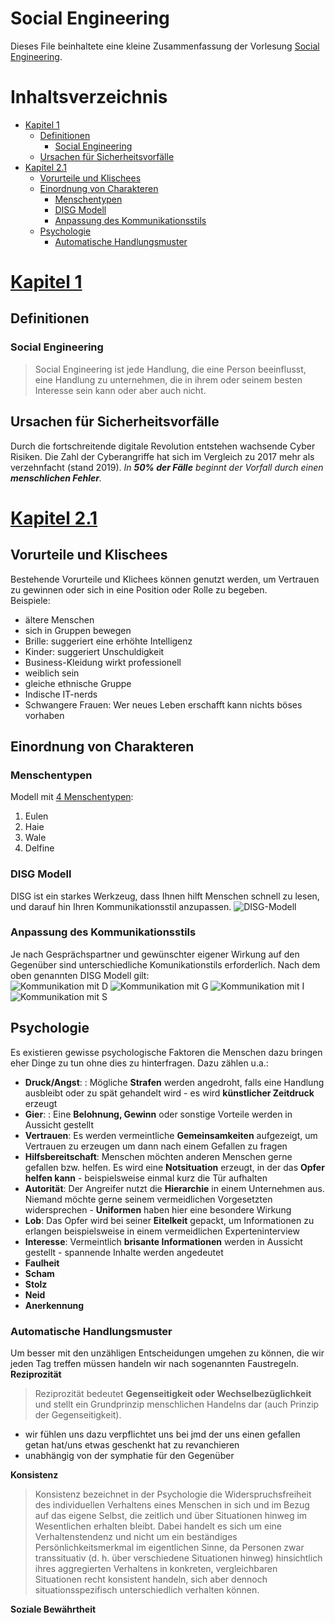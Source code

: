 # Social Engineering <!-- omit in toc -->
Dieses File beinhaltete eine kleine Zusammenfassung der Vorlesung [Social Engineering](https://moodle.dhbw-mannheim.de/pluginfile.php/410370/course/section/57781/30042022.pdf).
# Inhaltsverzeichnis <!-- omit in toc -->
- [Kapitel 1](#kapitel-1)
  - [Definitionen](#definitionen)
    - [Social Engineering](#social-engineering)
  - [Ursachen für Sicherheitsvorfälle](#ursachen-für-sicherheitsvorfälle)
- [Kapitel 2.1](#kapitel-21)
  - [Vorurteile und Klischees](#vorurteile-und-klischees)
  - [Einordnung von Charakteren](#einordnung-von-charakteren)
    - [Menschentypen](#menschentypen)
    - [DISG Modell](#disg-modell)
    - [Anpassung des Kommunikationsstils](#anpassung-des-kommunikationsstils)
  - [Psychologie](#psychologie)
    - [Automatische Handlungsmuster](#automatische-handlungsmuster)
  
# [Kapitel 1](https://app.mural.co/t/socialengineering4901/m/socialengineering4901/1649020782036/c4bb48a80903b77e09d006c14924b513ad560caa?sender=thomasklir4329)

## Definitionen
### Social Engineering
>Social Engineering ist jede Handlung, die eine Person beeinflusst,  eine Handlung zu unternehmen, die in ihrem oder seinem besten Interesse sein kann oder aber auch nicht. 

## Ursachen für Sicherheitsvorfälle
Durch die fortschreitende digitale Revolution entstehen wachsende Cyber Risiken. Die Zahl der Cyberangriffe hat sich im Vergleich zu 2017 mehr als verzehnfacht (stand 2019). *In **50% der Fälle** beginnt der Vorfall durch einen **menschlichen Fehler**.* 

# [Kapitel 2.1](https://app.mural.co/t/socialengineering4901/m/socialengineering4901/1649020782037/771454c0fc2c97c389d55333f2ba835509bc530b?sender=thomasklir4329)

## Vorurteile und Klischees

Bestehende Vorurteile und Klichees können genutzt werden, um Vertrauen zu gewinnen oder sich in eine Position oder Rolle zu begeben. <br>
Beispiele:
- ältere Menschen
- sich in Gruppen bewegen
- Brille: suggeriert eine erhöhte Intelligenz
- Kinder: suggeriert Unschuldigkeit
- Business-Kleidung wirkt professionell
- weiblich sein
- gleiche ethnische Gruppe
- Indische IT-nerds
- Schwangere Frauen: Wer neues Leben erschafft kann nichts böses vorhaben

## Einordnung von Charakteren
### Menschentypen
Modell mit [4 Menschentypen](https://www.youtube.com/watch?v=-IOp9qrjLJU):
1. Eulen
1. Haie
1. Wale
1. Delfine
### DISG Modell
DISG ist ein starkes Werkzeug, dass Ihnen hilft Menschen schnell zu lesen, und darauf
hin Ihren Kommunikationsstil anzupassen.
![DISG-Modell](./img/DISG.png)

### Anpassung des Kommunikationsstils 
Je nach Gesprächspartner und gewünschter eigener Wirkung auf den Gegenüber sind unterschiedliche Komunikationstils erforderlich. Nach dem oben genannten DISG Modell gilt:<br>
![Kommunikation mit D](./img/D.png)
![Kommunikation mit G](./img/G.png)
![Kommunikation mit I](./img/I.png)
![Kommunikation mit S](./img/S.png)

## Psychologie
Es existieren gewisse psychologische Faktoren die Menschen dazu bringen eher Dinge zu tun ohne dies zu hinterfragen. Dazu zählen u.a.:<br>
- **Druck/Angst**: : Mögliche **Strafen** werden angedroht, falls eine Handlung ausbleibt oder
zu spät gehandelt wird - es wird **künstlicher Zeitdruck** erzeugt
- **Gier**: : Eine **Belohnung, Gewinn** oder sonstige Vorteile werden in Aussicht gestellt
- **Vertrauen**: Es werden vermeintliche **Gemeinsamkeiten** aufgezeigt, um Vertrauen zu erzeugen um dann nach einem Gefallen zu fragen
- **Hilfsbereitschaft**: Menschen möchten anderen Menschen gerne gefallen bzw. helfen. Es wird eine **Notsituation** erzeugt, in der das **Opfer helfen kann** - beispielsweise einmal kurz die Tür aufhalten
- **Autorität**: Der Angreifer nutzt die **Hierarchie** in einem Unternehmen aus. Niemand möchte gerne seinem vermeidlichen Vorgesetzten widersprechen - **Uniformen** haben hier eine besondere Wirkung
- **Lob**: Das Opfer wird bei seiner **Eitelkeit** gepackt, um Informationen zu erlangen beispielsweise in einem vermeidlichen Experteninterview
- **Interesse**: Vermeintlich **brisante Informationen** werden in Aussicht gestellt - spannende Inhalte werden angedeutet
- **Faulheit**
- **Scham**
- **Stolz**
- **Neid**
- **Anerkennung**

### Automatische Handlungsmuster
Um besser mit den unzähligen Entscheidungen umgehen zu können, die wir jeden Tag treffen müssen handeln wir nach sogenannten Faustregeln.<br>
**Reziprozität**<br>
>Reziprozität bedeutet **Gegenseitigkeit oder Wechselbezüglichkeit** und stellt ein Grundprinzip menschlichen Handelns dar (auch Prinzip der Gegenseitigkeit).
- wir fühlen uns dazu verpflichtet uns bei jmd der uns einen gefallen getan hat/uns etwas geschenkt hat zu revanchieren
- unabhängig von der symphatie für den Gegenüber

**Konsistenz**<br>
>Konsistenz bezeichnet in der Psychologie die Widerspruchsfreiheit des individuellen Verhaltens eines Menschen in sich und im Bezug auf das eigene Selbst, die zeitlich und über Situationen hinweg im Wesentlichen erhalten bleibt. Dabei handelt es sich um eine Verhaltenstendenz und nicht um ein beständiges Persönlichkeitsmerkmal im eigentlichen Sinne, da Personen zwar transsituativ (d. h. über verschiedene Situationen hinweg) hinsichtlich ihres aggregierten Verhaltens in konkreten, vergleichbaren Situationen recht konsistent handeln, sich aber dennoch situationsspezifisch unterschiedlich verhalten können.

**Soziale Bewährtheit**<br>

